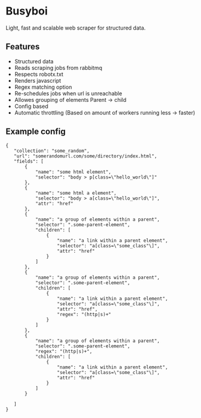 # Busyboi
Light, fast and scalable web scraper for structured data.

## Features
 - Structured data
 - Reads scraping jobs from rabbitmq
 - Respects robotx.txt
 - Renders javascript
 - Regex matching option
 - Re-schedules jobs when url is unreachable
 - Allowes grouping of elements Parent -> child
 - Config based
 - Automatic throttling (Based on amount of workers running less -> faster)

 ## Example config
 ```
 {
    "collection": "some_random",
    "url": "somerandomurl.com/some/directory/index.html",
    "fields": [
        {
            "name": "some html element",
            "selector": "body > p[class=\"hello_world\"]"
        },
        {
            "name": "some html a element",
            "selector": "body > a[class=\"hello_world\"]",
            "attr": "href"
        },
        {
            "name": "a group of elements within a parent",
            "selector": ".some-parent-element",
            "children": [
                {
                    "name": "a link within a parent element",
                    "selector": "a[class=\"some_class"\]",
                    "attr": "href"
                }
            ]
        },
        {
            "name": "a group of elements within a parent",
            "selector": ".some-parent-element",
            "children": [
                {
                    "name": "a link within a parent element",
                    "selector": "a[class=\"some_class"\]",
                    "attr": "href",
                    "regex": "(http|s)+"
                }
            ]
        },
        {
            "name": "a group of elements within a parent",
            "selector": ".some-parent-element",
            "regex": "(http|s)+",
            "children": [
                {
                    "name": "a link within a parent element",
                    "selector": "a[class=\"some_class"\]",
                    "attr": "href"
                }
            ]
        }

    ]
}
```
